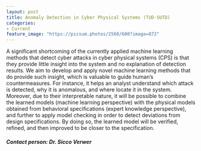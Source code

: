 ```yaml
---
layout: post
title: Anomaly Detection in Cyber Physical Systems (TUD-SUTD)
categories:
- Current
feature_image: "https://picsum.photos/2560/600?image=872"
---
```



A significant shortcoming of the currently applied machine learning methods that detect cyber attacks in cyber physical systems (CPS) is that they provide little insight into the system and no explanation of detection results. We aim to develop and apply novel machine learning methods that do provide such insight, which is valuable to guide human’s countermeasures. For instance, it helps an analyst understand which attack is detected, why it is anomalous, and where locate it in the system. Moreover, due to their interpretable nature, it will be possible to combine the learned models (machine learning perspective) with the physical models obtained from behavioral specifications (expert knowledge perspective), and further to apply model checking in order to detect deviations from design specifications. By doing so, the learned model will be verified, refined, and then improved to be closer to the specification.


##### Contact person: Dr. Sicco Verwer
